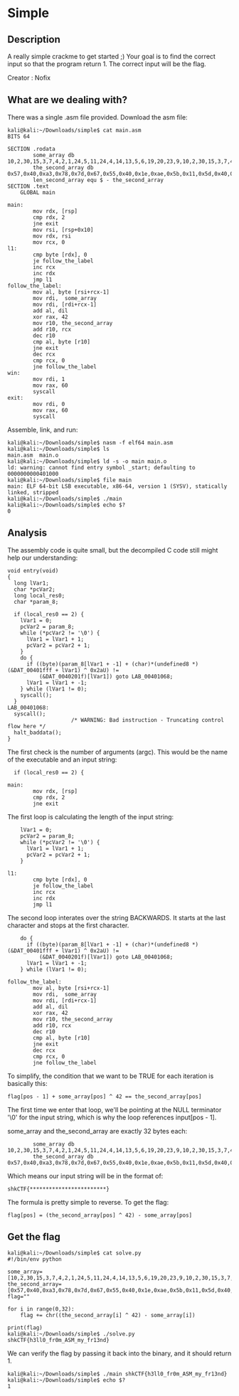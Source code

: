 # Simple

## Description
A really simple crackme to get started ;) Your goal is to find the correct input so that the program return 1. The correct input will be the flag.

Creator : Nofix

## What are we dealing with?

There was a single .asm file provided. Download the asm file:

```
kali@kali:~/Downloads/simple$ cat main.asm 
BITS 64

SECTION .rodata
        some_array db 10,2,30,15,3,7,4,2,1,24,5,11,24,4,14,13,5,6,19,20,23,9,10,2,30,15,3,7,4,2,1,24
        the_second_array db 0x57,0x40,0xa3,0x78,0x7d,0x67,0x55,0x40,0x1e,0xae,0x5b,0x11,0x5d,0x40,0xaa,0x17,0x58,0x4f,0x7e,0x4d,0x4e,0x42,0x5d,0x51,0x57,0x5f,0x5f,0x12,0x1d,0x5a,0x4f,0xbf
        len_second_array equ $ - the_second_array
SECTION .text
    GLOBAL main

main:
        mov rdx, [rsp]
        cmp rdx, 2
        jne exit
        mov rsi, [rsp+0x10]
        mov rdx, rsi
        mov rcx, 0
l1:
        cmp byte [rdx], 0
        je follow_the_label
        inc rcx
        inc rdx
        jmp l1
follow_the_label:
        mov al, byte [rsi+rcx-1]
        mov rdi,  some_array
        mov rdi, [rdi+rcx-1]
        add al, dil
        xor rax, 42
        mov r10, the_second_array
        add r10, rcx
        dec r10
        cmp al, byte [r10]
        jne exit
        dec rcx
        cmp rcx, 0
        jne follow_the_label
win:
        mov rdi, 1
        mov rax, 60
        syscall
exit:
        mov rdi, 0
        mov rax, 60
        syscall
```

Assemble, link, and run:

```
kali@kali:~/Downloads/simple$ nasm -f elf64 main.asm 
kali@kali:~/Downloads/simple$ ls
main.asm  main.o
kali@kali:~/Downloads/simple$ ld -s -o main main.o
ld: warning: cannot find entry symbol _start; defaulting to 0000000000401000
kali@kali:~/Downloads/simple$ file main
main: ELF 64-bit LSB executable, x86-64, version 1 (SYSV), statically linked, stripped
kali@kali:~/Downloads/simple$ ./main 
kali@kali:~/Downloads/simple$ echo $?
0
```

## Analysis

The assembly code is quite small, but the decompiled C code still might help our understanding:

```
void entry(void)
{
  long lVar1;
  char *pcVar2;
  long local_res0;
  char *param_8;
  
  if (local_res0 == 2) {
    lVar1 = 0;
    pcVar2 = param_8;
    while (*pcVar2 != '\0') {
      lVar1 = lVar1 + 1;
      pcVar2 = pcVar2 + 1;
    }
    do {
      if ((byte)(param_8[lVar1 + -1] + (char)*(undefined8 *)(&DAT_00401fff + lVar1) ^ 0x2aU) !=
          (&DAT_0040201f)[lVar1]) goto LAB_00401068;
      lVar1 = lVar1 + -1;
    } while (lVar1 != 0);
    syscall();
  }
LAB_00401068:
  syscall();
                    /* WARNING: Bad instruction - Truncating control flow here */
  halt_baddata();
}
```

The first check is the number of arguments (argc). This would be the name of the executable and an input string:

```
  if (local_res0 == 2) {
```

```
main:   
        mov rdx, [rsp]
        cmp rdx, 2
        jne exit
```

The first loop is calculating the length of the input string:

```
    lVar1 = 0;
    pcVar2 = param_8;
    while (*pcVar2 != '\0') {
      lVar1 = lVar1 + 1;
      pcVar2 = pcVar2 + 1;
    }
```

```
l1:
        cmp byte [rdx], 0
        je follow_the_label
        inc rcx
        inc rdx
        jmp l1
```

The second loop interates over the string BACKWARDS. It starts at the last character and stops at the first character.

```
    do {
      if ((byte)(param_8[lVar1 + -1] + (char)*(undefined8 *)(&DAT_00401fff + lVar1) ^ 0x2aU) !=
          (&DAT_0040201f)[lVar1]) goto LAB_00401068;
      lVar1 = lVar1 + -1;
    } while (lVar1 != 0);
```

```
follow_the_label:
        mov al, byte [rsi+rcx-1]
        mov rdi,  some_array
        mov rdi, [rdi+rcx-1]
        add al, dil
        xor rax, 42
        mov r10, the_second_array
        add r10, rcx
        dec r10
        cmp al, byte [r10]
        jne exit
        dec rcx
        cmp rcx, 0
        jne follow_the_label
```

To simplify, the condition that we want to be TRUE for each iteration is basically this:

```
flag[pos - 1] + some_array[pos] ^ 42 == the_second_array[pos]
```

The first time we enter that loop, we'll be pointing at the NULL terminator '\0' for the input string, which is why the loop references input[pos - 1].

some_array and the_second_array are exactly 32 bytes each:

```
        some_array db 10,2,30,15,3,7,4,2,1,24,5,11,24,4,14,13,5,6,19,20,23,9,10,2,30,15,3,7,4,2,1,24
        the_second_array db 0x57,0x40,0xa3,0x78,0x7d,0x67,0x55,0x40,0x1e,0xae,0x5b,0x11,0x5d,0x40,0xaa,0x17,0x58,0x4f,0x7e,0x4d,0x4e,0x42,0x5d,0x51,0x57,0x5f,0x5f,0x12,0x1d,0x5a,0x4f,0xbf
```

Which means our input string will be in the format of:

```
shkCTF{************************}
```

The formula is pretty simple to reverse. To get the flag:

```
flag[pos] = (the_second_array[pos] ^ 42) - some_array[pos]
```

## Get the flag

```
kali@kali:~/Downloads/simple$ cat solve.py 
#!/bin/env python

some_array=[10,2,30,15,3,7,4,2,1,24,5,11,24,4,14,13,5,6,19,20,23,9,10,2,30,15,3,7,4,2,1,24]
the_second_array=[0x57,0x40,0xa3,0x78,0x7d,0x67,0x55,0x40,0x1e,0xae,0x5b,0x11,0x5d,0x40,0xaa,0x17,0x58,0x4f,0x7e,0x4d,0x4e,0x42,0x5d,0x51,0x57,0x5f,0x5f,0x12,0x1d,0x5a,0x4f,0xbf]
flag=""

for i in range(0,32):
    flag += chr((the_second_array[i] ^ 42) - some_array[i])

print(flag)
kali@kali:~/Downloads/simple$ ./solve.py 
shkCTF{h3ll0_fr0m_ASM_my_fr13nd}
```

We can verify the flag by passing it back into the binary, and it should return 1.

```
kali@kali:~/Downloads/simple$ ./main shkCTF{h3ll0_fr0m_ASM_my_fr13nd}
kali@kali:~/Downloads/simple$ echo $?
1
```

